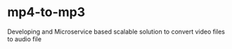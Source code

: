 # mp4-to-mp3
Developing and Microservice based scalable solution to convert video files to audio file
